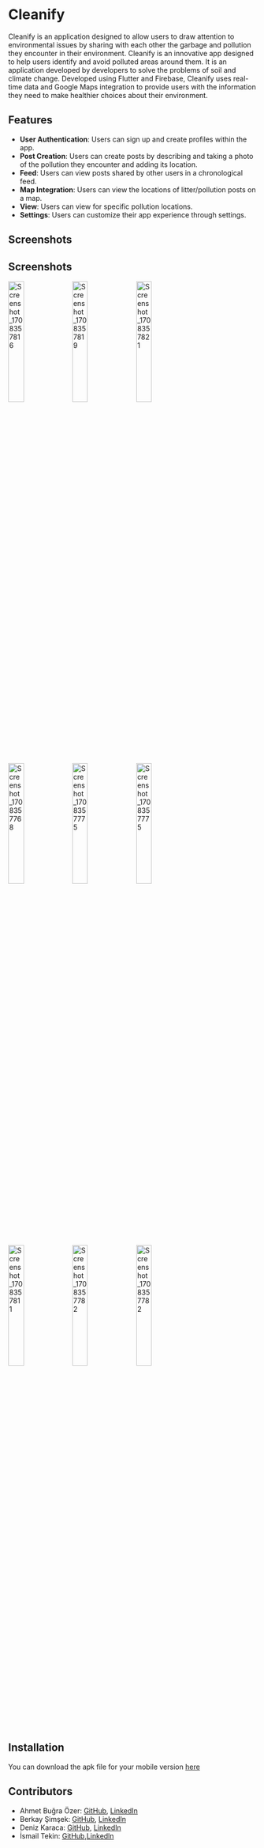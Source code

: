 
# Cleanify

Cleanify is an application designed to allow users to draw attention to environmental issues by sharing with each other the garbage and pollution they encounter in their environment. Cleanify is an innovative app designed to help users identify and avoid polluted areas around them. It is an application developed by developers to solve the problems of soil and climate change. Developed using Flutter and Firebase, Cleanify uses real-time data and Google Maps integration to provide users with the information they need to make healthier choices about their environment.

## Features

- **User Authentication**: Users can sign up and create profiles within the app.
- **Post Creation**: Users can create posts by describing and taking a photo of the pollution they encounter and adding its location.
- **Feed**: Users can view posts shared by other users in a chronological feed.
- **Map Integration**: Users can view the locations of litter/pollution posts on a map.
- **View**: Users can view for specific pollution locations.
- **Settings**: Users can customize their app experience through settings.

## Screenshots


## Screenshots

<img src="https://github.com/axeonthe4th/cleanify/assets/108281186/eab72c08-7865-40fa-bf48-29cac7c97f9e" alt="Screenshot_1708357816" width="25%">
<img src="https://github.com/axeonthe4th/cleanify/assets/108281186/f5eb5667-94ee-46d0-9a4a-e992eee01bf4" alt="Screenshot_1708357819" width="25%">
<img src="https://github.com/axeonthe4th/cleanify/assets/108281186/d846c238-4bd0-4442-88c1-af6ed4922bba" alt="Screenshot_1708357821" width="25%">
<img src="https://github.com/axeonthe4th/cleanify/assets/108281186/4a249010-7688-4d46-a901-bcf4b8525314" alt="Screenshot_1708357768" width="25%">
<img src="https://github.com/axeonthe4th/cleanify/assets/108281186/01a2d093-e692-4c90-bd04-b544cb407788" alt="Screenshot_1708357775" width="25%">
<img src="https://github.com/axeonthe4th/cleanify/assets/108281186/27d2a866-bc26-4fc8-891f-6e152e4d6b03" alt="Screenshot_1708357775" width="25%">
<img src="https://github.com/axeonthe4th/cleanify/assets/108281186/4d6fe0c5-bc37-485b-ba7b-791f9eb9a202" alt="Screenshot_1708357811" width="25%">
<img src="https://github.com/axeonthe4th/cleanify/assets/108281186/1c392efd-c53e-4331-9e82-a4235622e536" alt="Screenshot_1708357782" width="25%">
<img src="https://github.com/axeonthe4th/cleanify/assets/108281186/0f6e2559-e98d-407a-b107-a28044ccbb3b" alt="Screenshot_1708357782" width="25%">


## Installation



You can download the apk file for your mobile version [here]([https://link-url-here.org](https://drive.google.com/file/d/1Cs3N_cCFnfAVB9pOn3bSSOjGhnO4YNqW/view?usp=drive_link))

## Contributors

- Ahmet Buğra Özer: [GitHub](https://github.com/axeonthe4th), [LinkedIn](https://www.linkedin.com/in/ahmetbugraozer/)
- Berkay Şimşek: [GitHub](https://github.com/BerkaySimsek1), [LinkedIn](https://www.linkedin.com/in/berkay-simsek)
- Deniz Karaca: [GitHub](https://github.com/denizscodes), [LinkedIn](https://www.linkedin.com/in/deniz-karaca-a36893219/)
- İsmail Tekin: [GitHub](https://github.com/logenla),[Linkedln](https://www.linkedin.com/in/ismail-tekin-ab7285247/)

